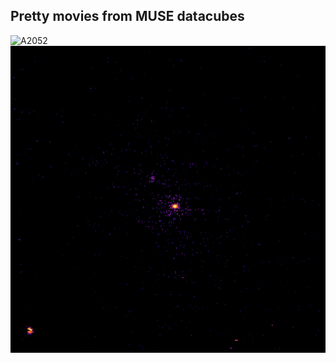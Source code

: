 ## Pretty movies from MUSE datacubes

![A2052](movies/a2052.gif) ![A2052_contsub](movies/a2052_contsub.gif)
